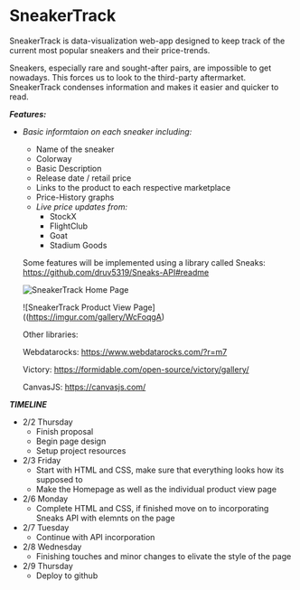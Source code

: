 # SneakerTrack

SneakerTrack is data-visualization web-app designed to keep track of the current most popular sneakers and their price-trends.

Sneakers, especially rare and sought-after pairs, are impossible to get nowadays. This forces us to look to the third-party aftermarket. SneakerTrack condenses information and makes it easier and quicker to read. 

***Features:***

-   *Basic informtaion on each sneaker including:*
    * Name of the sneaker
    * Colorway
    * Basic Description
    * Release date / retail price
    * Links to the product to each respective marketplace
    * Price-History graphs


    - *Live price updates from:*
        * StockX 
        * FlightClub 
        * Goat
        * Stadium Goods
    
    
    Some features will be implemented using a library called Sneaks:                                 https://github.com/druv5319/Sneaks-API#readme

    ![SneakerTrack Home Page](https://imgur.com/gallery/beGuECF)
    
    ![SneakerTrack Product View Page]((https://imgur.com/gallery/WcFoqgA)
    
    
    Other libraries:
    
    Webdatarocks: https://www.webdatarocks.com/?r=m7

    Victory: https://formidable.com/open-source/victory/gallery/

    CanvasJS: https://canvasjs.com/


***TIMELINE***

   - 2/2 Thursday
      * Finish proposal
      * Begin page design
      * Setup project resources
   - 2/3 Friday
      * Start with HTML and CSS, make sure that everything looks how its supposed to
      * Make the Homepage as well as the individual product view page
   - 2/6 Monday
      * Complete HTML and CSS, if finished move on to incorporating Sneaks API with elemnts on           the page
   - 2/7 Tuesday
      *  Continue with API incorporation
   - 2/8 Wednesday
      * Finishing touches and minor changes to elivate the style of the page
   - 2/9 Thursday
      * Deploy to github

